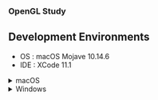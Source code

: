 ### OpenGL Study  

## Development Environments  
- OS : macOS Mojave 10.14.6     
- IDE : XCode 11.1  


<details>  
<summary> macOS </summary>
<div markdown="1"> 
  
## Setting  
### 0. Install Homebrew  
`$ /usr/bin/ruby -e "$(curl -fsSL https://raw.githubusercontent.com/Homebrew/install/master/install)"`

### 1. Install glfw, glew
`$ brew install glfw`    
`$ brew install glew`

### 2. XCode Project Setting
  - clone this repo, run XCode -> `File` -> `Open` -> Open `GL_Study.xcodeproj`  
     <img src="img/_1.png" width="500">  
  - Go `File` -> `Project Settings...` -> Build System : `Legacy Build System`  
     <img src="img/_2.png" width="500">  
  - `Signing & Capabilities` -> `Hardened Runtime`(if it exists) -> Click `x` icon  
     <img src="img/_3.png" width="500">  
  - `General` -> `Frameworks and Libraries` -> Click `+`  
     <img src="img/_4.png" width="500">  
  - Search `OpenGL`, add `OpenGL.framework'  
     <img src="img/_5.png" width="500">  
  - Click `+` -> `Add Other..` -> `Add Files...` -> `Shift + Command + G` -> Go to the folder `/usr/local/Cellar/`  
     <img src="img/_6.png" width="500">       <img src="img/_7.png" width="500">  
     
  - `glew` -> `(Your Version, ex: 2.1.0_1)` -> `lib` -> `libGLEW.2.1.0.dylib` 
     <img src="img/_9.png" width="500">  
  - `glfw` -> `(Your Version, ex: 3.3.2)` -> `lib` -> `libglfw.3.3.dylib` 
     <img src="img/_10.png" width="500">  
  
  - Go `Build Settings`  
  - Search `Header Search Path`, add both   
  `/usr/local/Cellar/glfw/(Your ver)3.3.2/include/`  
  `/usr/local/Cellar/glew/(Your ver)2.1.0_1/include/`  
     <img src="img/_11.png" width="500">  

### 3. locate shader source 
  - Products -> Right Click `GL_Study`(exec file) -> `Show in Finder`  
  - copy `shader.vert`, `shader.frag` to above exec directory  
    <img src="img/_12.png" width="500">  
  - Build & Run  
    <img src="img/_13.png" width="500">  
  
[**Reference**](https://blog.naver.com/ross1573/221460518505)  

</div>
</details>  


<details>  
<summary> Windows </summary>
<div markdown="1"> 

  - [OpenGL Setting for Windows](https://webnautes.tistory.com/1102)  
  
</div>
</details>  
